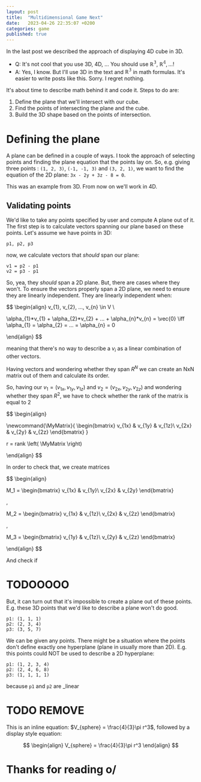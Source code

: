 ```yaml
---
layout: post
title:  "Multidimensional Game Next"
date:   2023-04-26 22:35:07 +0200
categories: game
published: true
---
```






In the last post we described the approach of displaying 4D cube in 3D.

* Q: It's not cool that you use 3D, 4D, ... You should use $\mathbb{R^3}$, $\mathbb{R^4}, ...$!
* A: Yes, I know. But I'll use 3D in the text and $\mathbb{R^3}$ in math formulas. It's easier to write posts like this. Sorry. I regret nothing.

It's about time to describe math behind it and code it. Steps to do are:
1. Define the plane that we'll intersect with our cube.
2. Find the points of intersecting the plane and the cube.
3. Build the 3D shape based on the points of intersection.

# Defining the plane

A plane can be defined in a couple of ways. I took the approach of selecting points and finding the plane equation that the points lay on. So, e.g. giving three points : `(1, 2, 3)`, `(-1, -1, 3)` and `(3, 2, 1)`, we want to find the equation of the 2D plane: `3x - 2y + 3z - 8 = 0`.

This was an example from 3D. From now on we'll work in 4D. 

## Validating points

We'd like to take any points specified by user and compute A plane out of it.
The first step is to calculate vectors spanning our plane based on these points. Let's assume we have points in 3D:
```
p1, p2, p3
```
now, we calculate vectors that _should_ span our plane:
```
v1 = p2 - p1
v2 = p3 - p1
```

So, yea, they _should_ span a 2D plane. But, there are cases where they won't. To ensure the vectors properly span a 2D plane, we need to ensure they are linearly independent. They are linearly independent when:

$$
\begin{align}
v_{1}, v_{2}, ..., v_{n} \in V \\

\alpha_{1}*v_{1} + \alpha_{2}*v_{2} + ... + \alpha_{n}*v_{n} = \vec{0} \iff \alpha_{1} = \alpha_{2} = ... = \alpha_{n} = 0

\end{align}
$$

meaning that there's no way to describe a $v_{i}$ as a linear combination of other vectors.

Having vectors and wondering whether they span $R^N$ we can create an NxN matrix out of them and calculate its order.

So, having our $v_{1} = (v_{1x}, v_{1y}, v_{1z})$ and $v_{2} = (v_{2x}, v_{2y}, v_{2z})$ and wondering whether they span $R^2$, we have to check whether the rank of the matrix is equal to 2

$$
\begin{align}


\newcommand{\MyMatrix}{
  \begin{bmatrix}
    v_{1x} & v_{1y} & v_{1z}\\
    v_{2x} & v_{2y} & v_{2z}
  \end{bmatrix}
}



r = rank \left( \MyMatrix \right)


\end{align}
$$


In order to check that, we create matrices

$$
\begin{align}

M_1 =
\begin{bmatrix}
v_{1x} & v_{1y}\\
v_{2x} & v_{2y}
\end{bmatrix}

,

M_2 =
\begin{bmatrix}
v_{1x} & v_{1z}\\
v_{2x} & v_{2z}
\end{bmatrix}

,

M_3 =
\begin{bmatrix}
v_{1y} & v_{1z}\\
v_{2y} & v_{2z}
\end{bmatrix}

\end{align}
$$

And check if 

# TODOOOOO

But, it can turn out that it's impossible to create a plane out of these points. E.g. these 3D points that we'd like to describe a plane won't do good.
```
p1: (1, 1, 1)
p2: (2, 3, 4)
p3: (3, 5, 7)
```

We can be given any points. There might be a situation where the points don't define exactly one hyperplane (plane in usually more than 2D). E.g. this points could NOT be used to describe a 2D hyperplane:
```
p1: (1, 2, 3, 4)
p2: (2, 4, 6, 8)
p3: (1, 1, 1, 1)
```
because `p1` and `p2` are _linear



# TODO REMOVE

This is an inline equation: $V_{sphere} = \frac{4}{3}\pi r^3$,
followed by a display style equation:

$$
\begin{align}
V_{sphere} = \frac{4}{3}\pi r^3
\end{align}
$$


# Thanks for reading o/


